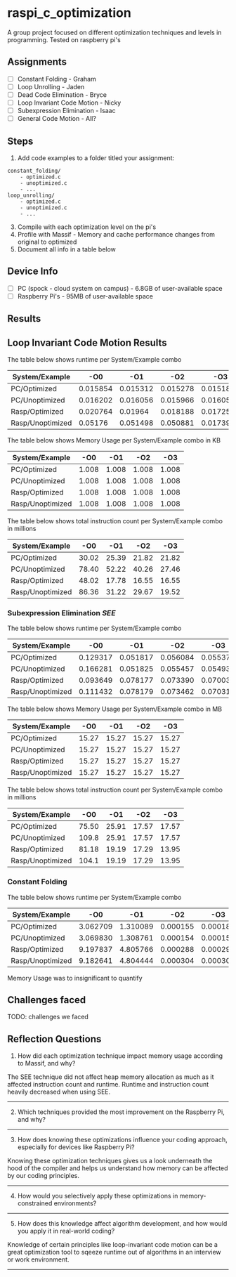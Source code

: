 # raspi_c_optimization
A group project focused on different optimization techniques and levels in programming. Tested on raspberry pi's

## Assignments

- [ ] Constant Folding - Graham
- [ ] Loop Unrolling - Jaden
- [ ] Dead Code Elimination - Bryce
- [ ] Loop Invariant Code Motion - Nicky
- [ ] Subexpression Elimination - Isaac
- [ ] General Code Motion - All?

## Steps
1. Add code examples to a folder titled your assignment:

```
constant_folding/
    - optimized.c
    - unoptimized.c
    - ...
loop_unrolling/
    - optimized.c
    - unoptimized.c
    - ...
```

3. Compile with each optimization level on the pi's
4. Profile with Massif - Memory and cache performance changes from original to optimized
5. Document all info in a table below

## Device Info

- [ ] PC (spock - cloud system on campus) - 6.8GB of user-available space
- [ ] Raspberry Pi's - 95MB of user-available space

## Results
## Loop Invariant Code Motion Results

The table below shows runtime per System/Example combo

| System/Example      | -O0       | -O1       | -O2       | -O3       |
|---------------------|-----------|-----------|-----------|-----------|
| PC/Optimized        |0.015854   |0.015312   |0.015278   |0.015184   |
| PC/Unoptimized      |0.016202   |0.016056   |0.015966   |0.016053   |
| Rasp/Optimized      |0.020764   |0.01964    |0.018188   |0.0172570  |
| Rasp/Unoptimized    |0.05176    |0.051498   |0.050881   |0.017397   |

The table below shows Memory Usage per System/Example combo in KB

| System/Example      | -O0       | -O1       | -O2       | -O3       |
|---------------------|-----------|-----------|-----------|-----------|
| PC/Optimized        |1.008      |1.008      |1.008      |1.008      |
| PC/Unoptimized      |1.008      |1.008      |1.008      |1.008      |
| Rasp/Optimized      |1.008      |1.008      |1.008      |1.008      |
| Rasp/Unoptimized    |1.008      |1.008      |1.008      |1.008      |

The table below shows total instruction count per System/Example combo in millions

| System/Example      | -O0       | -O1       | -O2       | -O3       |
|---------------------|-----------|-----------|-----------|-----------|
| PC/Optimized        |30.02      |25.39      |21.82      |21.82      |
| PC/Unoptimized      |78.40      |52.22      |40.26      |27.46      |
| Rasp/Optimized      |48.02      |17.78      |16.55      |16.55      |
| Rasp/Unoptimized    |86.36      |31.22      |29.67      |19.52      |

### Subexpression Elimination ***SEE***

The table below shows runtime per System/Example combo

| System/Example   |   -O0    |   -O1    |   -O2    |   -O3    | 
| ---------------- | -------- | -------- | -------- | -------- |
| PC/Optimized     | 0.129317 | 0.051817 | 0.056084 | 0.055378 |
| PC/Unoptimized   | 0.166281 | 0.051825 | 0.055457 | 0.054935 |
| Rasp/Optimized   | 0.093649 | 0.078177 | 0.073390 | 0.070039 |
| Rasp/Unoptimized | 0.111432 | 0.078179 | 0.073462 | 0.070319 |

The table below shows Memory Usage per System/Example combo in MB

| System/Example   |   -O0    |   -O1    |   -O2    |   -O3    | 
| ---------------- | -------- | -------- | -------- | -------- |
| PC/Optimized     |   15.27  |   15.27  |   15.27  |   15.27  |
| PC/Unoptimized   |   15.27  |   15.27  |   15.27  |   15.27  |
| Rasp/Optimized   |   15.27  |   15.27  |   15.27  |   15.27  |
| Rasp/Unoptimized |   15.27  |   15.27  |   15.27  |   15.27  |

The table below shows total instruction count per System/Example combo in millions

| System/Example   |   -O0    |   -O1    |   -O2    |   -O3    | 
| ---------------- | -------- | -------- | -------- | -------- |
| PC/Optimized     |   75.50  |   25.91  |   17.57  |   17.57  |
| PC/Unoptimized   |   109.8  |   25.91  |   17.57  |   17.57  |
| Rasp/Optimized   |   81.18  |   19.19  |   17.29  |   13.95  |
| Rasp/Unoptimized |   104.1  |   19.19  |   17.29  |   13.95  |

### Constant Folding 
The table below shows runtime per System/Example combo

| System/Example   |   -O0    |   -O1    |   -O2    |   -O3    | 
| ---------------- | -------- | -------- | -------- | -------- |
| PC/Optimized     | 3.062709 | 1.310089 | 0.000155 | 0.000183 |
| PC/Unoptimized   | 3.069830 | 1.308761 | 0.000154 | 0.000154 |
| Rasp/Optimized   | 9.197837 | 4.805766 | 0.000288 | 0.000290 |
| Rasp/Unoptimized | 9.182641 | 4.804444 | 0.000304 | 0.000305 |

Memory Usage was to insignificant to quantify 

## Challenges faced

TODO: challenges we faced 

## Reflection Questions

1. How did each optimization technique impact memory usage according to Massif,
and why?

The SEE technique did not affect heap memory allocation as much as it affected instruction count and runtime. Runtime and instruction count heavily decreased when using SEE.

---

2. Which techniques provided the most improvement on the Raspberry Pi, and why?



---

3. How does knowing these optimizations influence your coding approach, especially
for devices like Raspberry Pi?

Knowing these optimization techniques gives us a look underneath the hood of the compiler and helps us understand how memory can be affected by our coding principles.



---

4. How would you selectively apply these optimizations in memory-constrained
environments?



---

5. How does this knowledge affect algorithm development, and how would you apply
it in real-world coding?

Knowledge of certain principles like loop-invariant code motion can be a great optimization tool to sqeeze runtime out of algorithms in an interview or work environment. 


---
